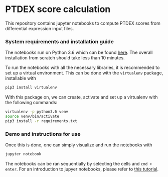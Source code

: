 # PTDEX score calculation

This repository contains jupyter notebooks to compute PTDEX scores from differential expression input files.

### System requirements and installation guide
The notebooks run on Python 3.6 which can be found [here](https://www.python.org/downloads/release/python-360).
The overall installation from scratch should take less than 10 minutes.

To run the notebooks with all the necessary libraries, it is recommended to set up a virtual environment. This can be done with the `virtualenv` package, installable with
```bash
pip3 install virtualenv
``` 

With this package on, we can create, activate and set up a virtualenv with the following commands:
```bash
virtualenv -p python3.6 venv
source venv/bin/activate
pip3 install -r requirements.txt
```

### Demo and instructions for use
Once this is done, one can simply visualize and run the notebooks with
```bash
jupyter notebook
```
The notebooks can be ran sequentially by selecting the cells and `cmd + enter`. For an introduction to jupyer notebooks, please refer to [this tutorial](https://realpython.com/jupyter-notebook-introduction/).
